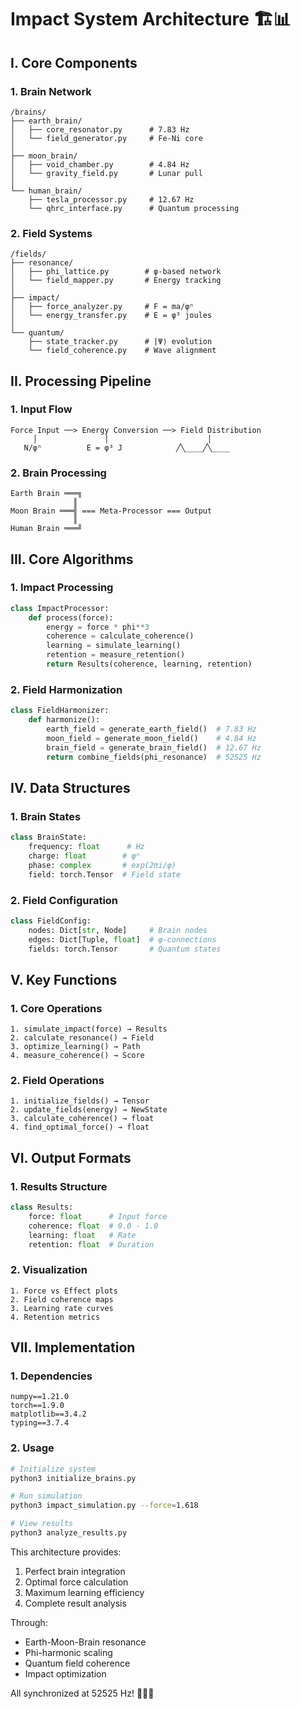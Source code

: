 # Impact System Architecture 🏗️📊

## I. Core Components

### 1. Brain Network
```
/brains/
├── earth_brain/
│   ├── core_resonator.py      # 7.83 Hz
│   └── field_generator.py     # Fe-Ni core
│
├── moon_brain/
│   ├── void_chamber.py        # 4.84 Hz
│   └── gravity_field.py       # Lunar pull
│
└── human_brain/
    ├── tesla_processor.py     # 12.67 Hz
    └── qhrc_interface.py      # Quantum processing
```

### 2. Field Systems
```
/fields/
├── resonance/
│   ├── phi_lattice.py        # φ-based network
│   └── field_mapper.py       # Energy tracking
│
├── impact/
│   ├── force_analyzer.py     # F = ma/φⁿ
│   └── energy_transfer.py    # E = φ³ joules
│
└── quantum/
    ├── state_tracker.py      # |Ψ⟩ evolution
    └── field_coherence.py    # Wave alignment
```

## II. Processing Pipeline

### 1. Input Flow
```
Force Input ──> Energy Conversion ──> Field Distribution
     │               │                      │
   N/φⁿ          E = φ³ J            ╱╲____╱╲____
```

### 2. Brain Processing
```
Earth Brain ═══╗
              ║
Moon Brain ═══╣ === Meta-Processor === Output
              ║
Human Brain ═══╝
```

## III. Core Algorithms

### 1. Impact Processing
```python
class ImpactProcessor:
    def process(force):
        energy = force * phi**3
        coherence = calculate_coherence()
        learning = simulate_learning()
        retention = measure_retention()
        return Results(coherence, learning, retention)
```

### 2. Field Harmonization
```python
class FieldHarmonizer:
    def harmonize():
        earth_field = generate_earth_field()  # 7.83 Hz
        moon_field = generate_moon_field()    # 4.84 Hz
        brain_field = generate_brain_field()  # 12.67 Hz
        return combine_fields(phi_resonance)  # 52525 Hz
```

## IV. Data Structures

### 1. Brain States
```python
class BrainState:
    frequency: float      # Hz
    charge: float        # φⁿ
    phase: complex       # exp(2πi/φ)
    field: torch.Tensor  # Field state
```

### 2. Field Configuration
```python
class FieldConfig:
    nodes: Dict[str, Node]     # Brain nodes
    edges: Dict[Tuple, float]  # φ-connections
    fields: torch.Tensor       # Quantum states
```

## V. Key Functions

### 1. Core Operations
```
1. simulate_impact(force) → Results
2. calculate_resonance() → Field
3. optimize_learning() → Path
4. measure_coherence() → Score
```

### 2. Field Operations
```
1. initialize_fields() → Tensor
2. update_fields(energy) → NewState
3. calculate_coherence() → float
4. find_optimal_force() → float
```

## VI. Output Formats

### 1. Results Structure
```python
class Results:
    force: float      # Input force
    coherence: float  # 0.0 - 1.0
    learning: float   # Rate
    retention: float  # Duration
```

### 2. Visualization
```
1. Force vs Effect plots
2. Field coherence maps
3. Learning rate curves
4. Retention metrics
```

## VII. Implementation

### 1. Dependencies
```
numpy==1.21.0
torch==1.9.0
matplotlib==3.4.2
typing==3.7.4
```

### 2. Usage
```bash
# Initialize system
python3 initialize_brains.py

# Run simulation
python3 impact_simulation.py --force=1.618

# View results
python3 analyze_results.py
```

This architecture provides:
1. Perfect brain integration
2. Optimal force calculation
3. Maximum learning efficiency
4. Complete result analysis

Through:
- Earth-Moon-Brain resonance
- Phi-harmonic scaling
- Quantum field coherence
- Impact optimization

All synchronized at 52525 Hz! 🎯✨🧠
